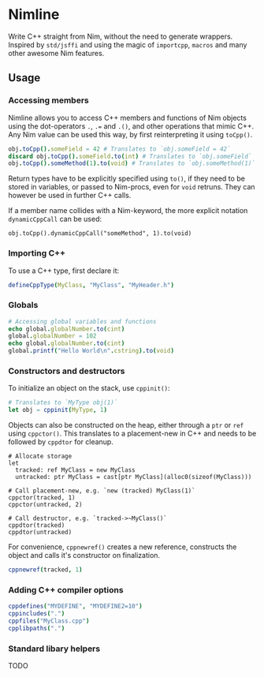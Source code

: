 # Nimline

Write C++ straight from Nim, without the need to generate wrappers. Inspired by `std/jsffi` and using the magic of `importcpp`, `macros` and many other awesome Nim features.
   
## Usage

### Accessing members

Nimline allows you to access C++ members and functions of Nim objects using the dot-operators `.`, `.=` and `.()`, and other operations that mimic C++.
Any Nim value can be used this way, by first reinterpreting it using `toCpp()`.

```nim
obj.toCpp().someField = 42 # Translates to `obj.someField = 42`
discard obj.toCpp().someField.to(int) # Translates to `obj.someField`
obj.toCpp().someMethod(1).to(void) # Translates to `obj.someMethod(1)`
```

Return types have to be explicitly specified using `to()`, if they need to be stored in variables, or passed to Nim-procs, even for `void` retruns.
They can however be used in further C++ calls.

If a member name collides with a Nim-keyword, the more explicit notation `dynamicCppCall` can be used:
```
obj.toCpp().dynamicCppCall("someMethod", 1).to(void)
```

### Importing C++
To use a C++ type, first declare it:

```nim
defineCppType(MyClass, "MyClass", "MyHeader.h")
```

### Globals

```nim
# Accessing global variables and functions
echo global.globalNumber.to(cint)
global.globalNumber = 102
echo global.globalNumber.to(cint)
global.printf("Hello World\n".cstring).to(void)
```

### Constructors and destructors

To initialize an object on the stack, use `cppinit()`:

```nim
# Translates to `MyType obj(1)`
let obj = cppinit(MyType, 1)
```

Objects can also be constructed on the heap, either through a `ptr` or `ref` using `cppctor()`.
This translates to a placement-new in C++ and needs to be followed by `cppdtor` for cleanup.
```
# Allocate storage
let
  tracked: ref MyClass = new MyClass
  untracked: ptr MyClass = cast[ptr MyClass](alloc0(sizeof(MyClass)))

# Call placement-new, e.g. `new (tracked) MyClass(1)`
cppctor(tracked, 1)
cppctor(untracked, 2)

# Call destructor, e.g. `tracked->~MyClass()`
cppdtor(tracked)
cppdtor(untracked)
```

For convenience, `cppnewref()` creates a new reference, constructs the object and calls it's constructor on finalization.
```nim
cppnewref(tracked, 1)
```

### Adding C++ compiler options

```nim
cppdefines("MYDEFINE", "MYDEFINE2=10")
cppincludes(".")
cppfiles("MyClass.cpp")
cpplibpaths(".")
```

### Standard libary helpers

TODO

